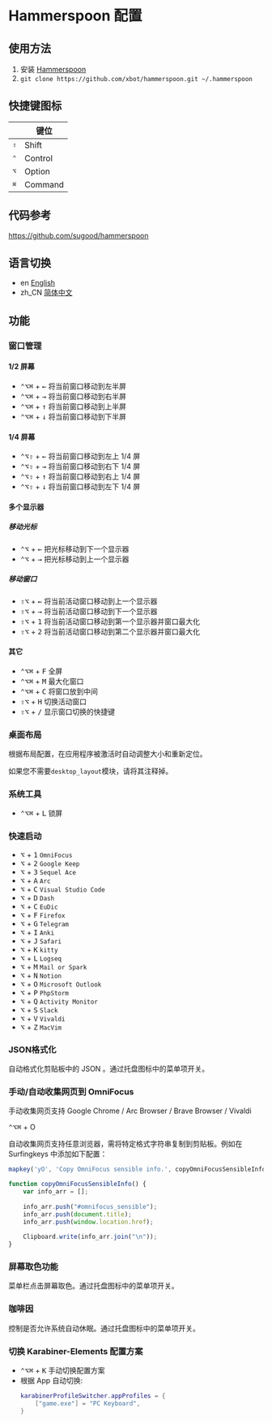 # Hammerspoon 配置

## 使用方法

1. 安装 [Hammerspoon](http://www.hammerspoon.org/)
2. `git clone https://github.com/xbot/hammerspoon.git ~/.hammerspoon`

## 快捷键图标
|              | 键位           |
| ---------    | -------------- |
| <kbd>⇧</kbd> | Shift          |
| <kbd>⌃</kbd> | Control        |
| <kbd>⌥</kbd> | Option         |
| <kbd>⌘</kbd> | Command        |

## 代码参考
https://github.com/sugood/hammerspoon

## 语言切换

- en [English](README_en.md)
- zh_CN [简体中文](README.md)

## 功能

### 窗口管理

#### 1/2 屏幕

* <kbd>⌃</kbd><kbd>⌥</kbd><kbd>⌘</kbd> + <kbd>←</kbd> 将当前窗口移动到左半屏
* <kbd>⌃</kbd><kbd>⌥</kbd><kbd>⌘</kbd> + <kbd>→</kbd> 将当前窗口移动到右半屏
* <kbd>⌃</kbd><kbd>⌥</kbd><kbd>⌘</kbd> + <kbd>↑</kbd> 将当前窗口移动到上半屏
* <kbd>⌃</kbd><kbd>⌥</kbd><kbd>⌘</kbd> + <kbd>↓</kbd>	将当前窗口移动到下半屏

#### 1/4 屏幕

* <kbd>⌃</kbd><kbd>⌥</kbd><kbd>⇧</kbd> + <kbd>←</kbd> 将当前窗口移动到左上 1/4 屏
* <kbd>⌃</kbd><kbd>⌥</kbd><kbd>⇧</kbd> + <kbd>→</kbd> 将当前窗口移动到右下 1/4 屏
* <kbd>⌃</kbd><kbd>⌥</kbd><kbd>⇧</kbd> + <kbd>↑</kbd> 将当前窗口移动到右上 1/4 屏
* <kbd>⌃</kbd><kbd>⌥</kbd><kbd>⇧</kbd> + <kbd>↓</kbd> 将当前窗口移动到左下 1/4 屏

#### 多个显示器

##### 移动光标

* <kbd>⌃</kbd><kbd>⌥</kbd> + <kbd>←</kbd> 把光标移动到下一个显示器
* <kbd>⌃</kbd><kbd>⌥</kbd> + <kbd>→</kbd> 把光标移动到上一个显示器

##### 移动窗口

* <kbd>⇧</kbd><kbd>⌥</kbd> + <kbd>←</kbd> 将当前活动窗口移动到上一个显示器
* <kbd>⇧</kbd><kbd>⌥</kbd> + <kbd>→</kbd> 将当前活动窗口移动到下一个显示器
* <kbd>⇧</kbd><kbd>⌥</kbd> + <kbd>1</kbd> 将当前活动窗口移动到第一个显示器并窗口最大化
* <kbd>⇧</kbd><kbd>⌥</kbd> + <kbd>2</kbd> 将当前活动窗口移动到第二个显示器并窗口最大化


#### 其它

* <kbd>⌃</kbd><kbd>⌥</kbd><kbd>⌘</kbd> + <kbd>F</kbd> 全屏
* <kbd>⌃</kbd><kbd>⌥</kbd><kbd>⌘</kbd> + <kbd>M</kbd> 最大化窗口
* <kbd>⌃</kbd><kbd>⌥</kbd><kbd>⌘</kbd> + <kbd>C</kbd> 将窗口放到中间
* <kbd>⇧</kbd><kbd>⌥</kbd> + <kbd>H</kbd>  切换活动窗口
* <kbd>⇧</kbd><kbd>⌥</kbd> + <kbd>/</kbd>  显示窗口切换的快捷键

### 桌面布局

根据布局配置，在应用程序被激活时自动调整大小和重新定位。

如果您不需要`desktop_layout`模块，请将其注释掉。

### 系统工具

* <kbd>⌃</kbd><kbd>⌥</kbd><kbd>⌘</kbd> + <kbd>L</kbd> 锁屏

### 快速启动

* <kbd>⌥</kbd> + <kbd>1</kbd> `OmniFocus`
* <kbd>⌥</kbd> + <kbd>2</kbd> `Google Keep`
* <kbd>⌥</kbd> + <kbd>3</kbd> `Sequel Ace`
* <kbd>⌥</kbd> + <kbd>A</kbd> `Arc`
* <kbd>⌥</kbd> + <kbd>C</kbd> `Visual Studio Code`
* <kbd>⌥</kbd> + <kbd>D</kbd> `Dash`
* <kbd>⌥</kbd> + <kbd>C</kbd> `EuDic`
* <kbd>⌥</kbd> + <kbd>F</kbd> `Firefox`
* <kbd>⌥</kbd> + <kbd>G</kbd> `Telegram`
* <kbd>⌥</kbd> + <kbd>I</kbd> `Anki`
* <kbd>⌥</kbd> + <kbd>J</kbd> `Safari`
* <kbd>⌥</kbd> + <kbd>K</kbd> `kitty`
* <kbd>⌥</kbd> + <kbd>L</kbd> `Logseq`
* <kbd>⌥</kbd> + <kbd>M</kbd> `Mail or Spark`
* <kbd>⌥</kbd> + <kbd>N</kbd> `Notion`
* <kbd>⌥</kbd> + <kbd>O</kbd> `Microsoft Outlook`
* <kbd>⌥</kbd> + <kbd>P</kbd> `PhpStorm`
* <kbd>⌥</kbd> + <kbd>Q</kbd> `Activity Monitor`
* <kbd>⌥</kbd> + <kbd>S</kbd> `Slack`
* <kbd>⌥</kbd> + <kbd>V</kbd> `Vivaldi`
* <kbd>⌥</kbd> + <kbd>Z</kbd> `MacVim`

### JSON格式化

自动格式化剪贴板中的 JSON 。通过托盘图标中的菜单项开关。

### 手动/自动收集网页到 OmniFocus

手动收集网页支持 Google Chrome / Arc Browser / Brave Browser / Vivaldi

<kbd>⌃</kbd><kbd>⌥</kbd><kbd>⌘</kbd> + O

自动收集网页支持任意浏览器，需将特定格式字符串复制到剪贴板。例如在 Surfingkeys 中添加如下配置：

```javascript
mapkey('yO', 'Copy OmniFocus sensible info.', copyOmniFocusSensibleInfo);

function copyOmniFocusSensibleInfo() {
    var info_arr = [];
    
    info_arr.push("#omnifocus_sensible");
    info_arr.push(document.title);
    info_arr.push(window.location.href);
    
    Clipboard.write(info_arr.join("\n"));
}
```

### 屏幕取色功能

菜单栏点击屏幕取色。通过托盘图标中的菜单项开关。

### 咖啡因

控制是否允许系统自动休眠。通过托盘图标中的菜单项开关。

### 切换 Karabiner-Elements 配置方案

* <kbd>⌃</kbd><kbd>⌥</kbd><kbd>⌘</kbd> + <kbd>K</kbd> 手动切换配置方案
* 根据 App 自动切换:
    ```lua
    karabinerProfileSwitcher.appProfiles = {
        ["game.exe"] = "PC Keyboard",
    }
    ```
